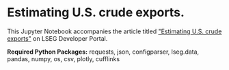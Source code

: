 # Estimating U.S. crude exports.

This Jupyter Notebook accompanies the article titled ["Estimating U.S. crude exports"](https://developers.lseg.com/en/article-catalog/article/estimating-crude-exports) on LSEG Developer Portal.

**Required Python Packages:** requests, json, configparser, lseg.data, pandas, numpy, os, csv, plotly, cufflinks
